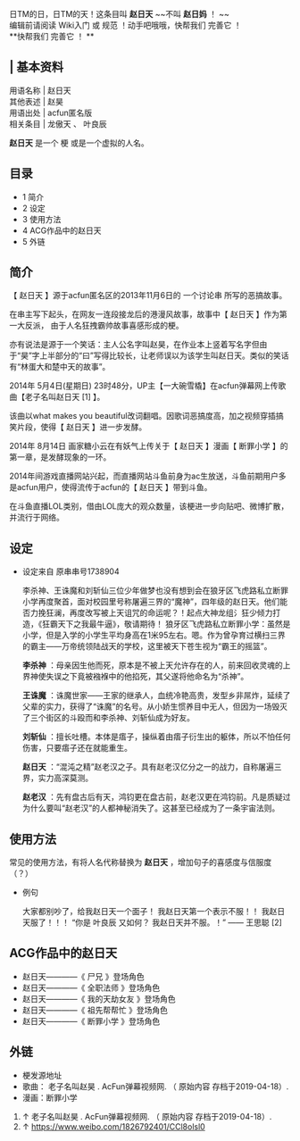 日TM的日，日TM的天！这条目叫  **赵日天** ~~不叫 **赵日妈** ！ ~~  
编辑前请阅读  Wiki入门  或  规范  ！动手吧哦哦，快帮我们  完善它  ！  
**快帮我们 完善它  ！ **

|  **基本资料**  
---  
用语名称  |  赵日天   
其他表述  |  赵昊   
用语出处  |  acfun匿名版   
相关条目  |  龙傲天  、  叶良辰   
  
**赵日天** 是一个  梗  或是一个虚拟的人名。

##  目录

  * 1  简介 
  * 2  设定 
  * 3  使用方法 
  * 4  ACG作品中的赵日天 
  * 5  外链 

##  简介

【  赵日天  】源于acfun匿名区的2013年11月6日的  一个讨论串  所写的恶搞故事。

在串主写下起头，在网友一连段接龙后的港漫风故事，故事中【  赵日天  】作为第一大反派， 由于人名狂拽霸帅故事喜感形成的梗。

亦有说法是源于一个笑话：主人公名字叫赵昊，在作业本上竖着写名字但由于“昊”字上半部分的“曰”写得比较长，让老师误以为该学生叫赵日天。类似的笑话有“林蛋大和楚中天的故事”。

  
2014年 5月4日(星期日) 23时48分，UP主【一大碗雪橇】在acfun弹幕网上传歌曲【老子名叫赵日天  [1]  】。

该曲以what makes you beautiful改词翻唱。因歌词恶搞度高，加之视频穿插搞笑片段，使得【  赵日天  】进一步发酵。

  
2014年 8月14日 画家糖小云在有妖气上传关于【  赵日天  】漫画【  断罪小学  】的第一章，是发酵现象的一环。

  
2014年间游戏直播网站兴起，而直播网站斗鱼前身为ac生放送，斗鱼前期用户多是acfun用户，使得流传于acfun的【  赵日天  】带到斗鱼。

在斗鱼直播LOL类别，借由LOL庞大的观众数量，该梗进一步向贴吧、微博扩散，并流行于网络。

##  设定

  * 设定来自  原串串号1738904 

     李杀神、王诛魔和刘斩仙三位少年做梦也没有想到会在狼牙区飞虎路私立断罪小学再度聚首，面对校园里号称屠遍三界的“魔神”，四年级的赵日天。他们能否力挽狂澜，再度改写被上天诅咒的命运呢？！起点大神龙组氵狂少倾力打造，《狂霸天下之我最牛逼》，敬请期待！ 
     狼牙区飞虎路私立断罪小学：虽然是小学，但是入学的小学生平均身高在1米95左右。嗯。作为曾孕育过横扫三界的霸主——万帝统领陆战天的学校，这里被天下苍生视为“霸王的摇篮”。 

    

     **李杀神** ：母亲因生他而死，原本是不被上天允许存在的人，前来回收灵魂的上界神使失误之下竟被襁褓中的他掐死，其父遂将他命名为“杀神”。 

    

     **王诛魔** ：诛魔世家——王家的继承人，血统冷艳高贵，发型乡非屌炸，延续了父辈的实力，获得了“诛魔”的名号。从小娇生惯养目中无人，但因为一场毁灭了三个街区的斗殴而和李杀神、刘斩仙成为好友。 

    

     **刘斩仙** ：擅长吐槽。本体是痦子，操纵着由痦子衍生出的躯体，所以不怕任何伤害，只要痦子还在就能重生。 

    

     **赵日天** ：“混沌之精”赵老汉之子。具有赵老汉亿分之一的战力，自称屠遍三界，实力高深莫测。 

    

     **赵老汉** ：先有盘古后有天，鸿钧更在盘古前，赵老汉更在鸿钧前。凡是质疑过为什么要叫“赵老汉”的人都神秘消失了。这甚至已经成为了一条宇宙法则。 

##  使用方法

常见的使用方法，有将人名代称替换为 **赵日天** ，增加句子的喜感度与信服度（？）

  * 例句 

    

     大家都别吵了，给我赵日天一个面子！ 
     我赵日天第一个表示不服！！ 
     我赵日天服了！！！ 
     “你是  叶良辰  又如何？ 我赵日天并不服。！” —— 王思聪  [2] 

##  ACG作品中的赵日天

  * 赵日天————《  尸兄  》登场角色 
  * 赵日天————《  全职法师  》登场角色 
  * 赵日天————《  我的天劫女友  》登场角色 
  * 赵日天————《  祖先帮帮忙  》登场角色 
  * 赵日天————《  断罪小学  》登场角色 

##  外链

  * 梗发源地址 
  * 歌曲：  老子名叫赵昊  . AcFun弹幕视频网. （  原始内容  存档于2019-04-18）. 
  * 漫画：断罪小学 

  1. ↑  老子名叫赵昊  . AcFun弹幕视频网. （  原始内容  存档于2019-04-18）. 
  2. ↑  https://www.weibo.com/1826792401/CCl8olsl0 

